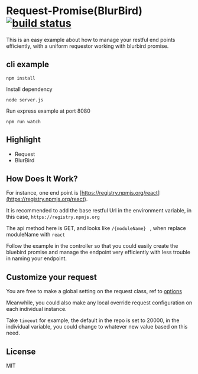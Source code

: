 
Request-Promise(BlurBird) [![build status](http://img.shields.io/travis/reactjs/react-redux/master.svg?style=flat-square)](http://www.guozj.com)
=========================

This is an easy example about how to manage your restful end points efficiently, with a uniform requestor working with blurbird promise.


## cli example

```
npm install
```
Install dependency
```
node server.js
```
Run express example at port 8080
```
npm run watch
```


## Highlight

- Request
- BlurBird

## How Does It Work?


For instance, one end point is [https://registry.npmjs.org/react](https://registry.npmjs.org/react).

It is recommended to add the base restful Url in the environment variable, in this case, `https://registry.npmjs.org`

The api method here is GET, and looks like `/{moduleName} ` , when replace moduleName with `react `

Follow the example in the controller so that you could easily create the bluebird promise and manage the endpoint very efficiently with less trouble in naming your endpoint.

## Customize your request

You are free to make a global setting on the request class, ref to [options](https://github.com/request/request)

Meanwhile, you could also make any local override request configuration on each individual instance.

Take `timeout` for example, the default in the repo is set to 20000, in the individual variable, you could change to whatever new value based on this need.


## License

MIT
